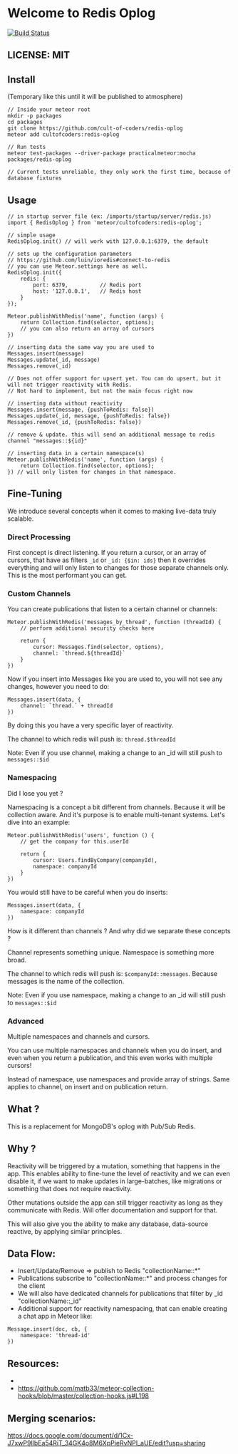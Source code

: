 Welcome to Redis Oplog
======================

[![Build Status](https://api.travis-ci.org/cult-of-coders/redis-oplog.svg?branch=master)](https://travis-ci.org/cult-of-coders/redis-oplog)

## LICENSE: MIT

## Install
(Temporary like this until it will be published to atmosphere)

```
// Inside your meteor root
mkdir -p packages
cd packages
git clone https://github.com/cult-of-coders/redis-oplog
meteor add cultofcoders:redis-oplog

// Run tests
meteor test-packages --driver-package practicalmeteor:mocha packages/redis-oplog

// Current tests unreliable, they only work the first time, because of database fixtures
```

## Usage

```
// in startup server file (ex: /imports/startup/server/redis.js)
import { RedisOplog } from 'meteor/cultofcoders:redis-oplog';

// simple usage
RedisOplog.init() // will work with 127.0.0.1:6379, the default

// sets up the configuration parameters 
// https://github.com/luin/ioredis#connect-to-redis
// you can use Meteor.settings here as well.
RedisOplog.init({
    redis: {
        port: 6379,          // Redis port
        host: '127.0.0.1',   // Redis host
    }
});
```

```
Meteor.publishWithRedis('name', function (args) {
    return Collection.find(selector, options);
    // you can also return an array of cursors
})
```

```
// inserting data the same way you are used to
Messages.insert(message)
Messages.update(_id, message)
Messages.remove(_id)

// Does not offer support for upsert yet. You can do upsert, but it will not trigger reactivity with Redis.
// Not hard to implement, but not the main focus right now

// inserting data without reactivity
Messages.insert(message, {pushToRedis: false})
Messages.update(_id, message, {pushToRedis: false})
Messages.remove(_id, {pushToRedis: false})

// remove & update. this will send an additional message to redis channel "messages::${id}"

// inserting data in a certain namespace(s)
Meteor.publishWithRedis('name', function (args) {
    return Collection.find(selector, options);
}) // will only listen for changes in that namespace.
```

## Fine-Tuning

We introduce several concepts when it comes to making live-data truly scalable.

### Direct Processing

First concept is direct listening. If you return a cursor, or an array of cursors,
that have as filters `_id` or `_id: {$in: ids}` then it overrides everything and will only
listen to changes for those separate channels only. This is the most performant you can get.

### Custom Channels

You can create publications that listen to a certain channel or channels:
```
Meteor.publishWithRedis('messages_by_thread', function (threadId) {
    // perform additional security checks here
    
    return {
        cursor: Messages.find(selector, options),
        channel: `thread.${threadId}`
    }
})
```

Now if you insert into Messages like you are used to, you will not see any changes, however you need to do:
```
Messages.insert(data, {
    channel: `thread.` + threadId
})
```

By doing this you have a very specific layer of reactivity.

The channel to which redis will push is: `thread.$threadId`

Note: Even if you use channel, making a change to an _id will still push to `messages::$id`

### Namespacing

Did I lose you yet ?

Namespacing is a concept a bit different from channels. Because it will be collection aware. And it's purpose is to enable
multi-tenant systems. Let's dive into an example:

```
Meteor.publishWithRedis('users', function () {
    // get the company for this.userId
    
    return {
        cursor: Users.findByCompany(companyId),
        namespace: companyId
    }
})
```

You would still have to be careful when you do inserts:
```
Messages.insert(data, {
    namespace: companyId
})
```

How is it different than channels ? And why did we separate these concepts ?

Channel represents something unique. Namespace is something more broad.

The channel to which redis will push is: `$companyId::messages`. Because messages is the name of the collection.

Note: Even if you use namespace, making a change to an _id will still push to `messages::$id`

### Advanced

Multiple namespaces and channels and cursors.

You can use multiple namespaces and channels when you do insert, and even when you return a publication, 
and this even works with multiple cursors!

Instead of namespace, use namespaces and provide array of strings. Same applies to channel, on insert and on publication return.

## What ?

This is a replacement for MongoDB's oplog with Pub/Sub Redis.

## Why ?

Reactivity will be triggered by a mutation, something that happens in the app.
This enables ability to fine-tune the level of reactivity and we can even disable it, if we want to make updates in large-batches,
like migrations or something that does not require reactivity.

Other mutations outside the app can still trigger reactivity as long as they communicate with Redis. Will offer documentation and support for that.

This will also give you the ability to make any database, data-source reactive, by applying similar principles.

## Data Flow:

- Insert/Update/Remove => publish to Redis "collectionName::*"
- Publications subscribe to "collectionName::*" and process changes for the client
- We will also have dedicated channels for publications that filter by _id "collectionName::_id"
- Additional support for reactivity namespacing, that can enable creating a chat app in Meteor like:

```
Message.insert(doc, cb, {
    namespace: 'thread-id'
})
```

## Resources:
- 
- https://github.com/matb33/meteor-collection-hooks/blob/master/collection-hooks.js#L198

## Merging scenarios:

https://docs.google.com/document/d/1Cx-J7xwP9IlbEa54RiT_34GK4o8M6XpPieRvNPI_aUE/edit?usp=sharing
